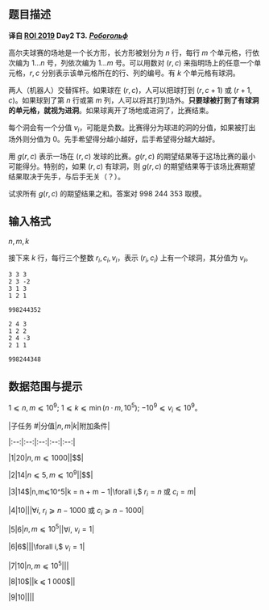 ## 题目描述

**译自 [ROI 2019](http://neerc.ifmo.ru/school/archive/2018-2019.html) Day2 T3.** ***[Робогольф](http://neerc.ifmo.ru/school/archive/2018-2019/ru-olymp-roi-2019-day2.pdf)***

高尔夫球赛的场地是一个长方形，长方形被划分为 $n$ 行，每行 $m$ 个单元格，行依次编为 $1\ldots n$ 号，列依次编为 $1\ldots m$ 号。可以用数对 $(r,c)$ 来指明场上的任意一个单元格，$r,c$ 分别表示该单元格所在的行、列的编号。有 $k$ 个单元格有球洞。

两人（机器人）交替挥杆。如果球在 $(r,c)$，人可以把球打到 $(r,c+1)$ 或 $(r+1,c)$。如果球到了第 $n$ 行或第 $m$ 列，人可以将其打到场外。**只要球被打到了有球洞的单元格，就视为进洞**。如果球离开了场地或进洞了，比赛结束。

每个洞会有一个分值 $v_i$，可能是负数。比赛得分为球进的洞的分值，如果被打出场外则分值为 0。先手希望得分越小越好，后手希望得分越大越好。

用 $g(r,c)$ 表示一场在 $(r,c)$ 发球的比赛。$g(r,c)$ 的期望结果等于这场比赛的最小可能得分。特别的，如果 $(r,c)$ 有球洞，则 $g(r,c)$ 的期望结果等于该场比赛期望结果取决于先手，与后手无关（？）。

试求所有 $g(r,c)$ 的期望结果之和。答案对 $998\ 244\ 353$ 取模。

## 输入格式

$n,m,k$  
接下来 $k$ 行，每行三个整数 $r_i,c_i,v_i$，表示 $(r_i,c_i)$ 上有一个球洞，其分值为 $v_i$。

```input1
3 3 3
2 3 -2
3 1 3
1 2 1
```

```output1
998244352
```

```input2
2 4 3
1 2 2
2 4 -3
2 1 1
```

```output2
998244348
```

## 数据范围与提示

$1 ⩽ n, m ⩽ 10^9$; $1 ⩽ k ⩽ \min(n · m, 10^5)$; $−10^9 ⩽ v_i ⩽ 10^9$。

|子任务 #|分值|$n,m$|$k$|附加条件|
|:--:|:--:|:--:|:--:|:--:|
|1|20|$n,m⩽1000$||$$|
|2|14|$n ⩽ 5, m ⩽ 10^9$||$$|
|3|14$$|$n,m⩽10^5$|$k = n + m − 1$|$\forall i,$ $r_i=n$ 或 $c_i=m$|
|4|10|||$\forall i,$ $r_i⩾ n − 1 000$ 或 $c_i⩾ n − 1 000$|
|5|6|$n,m⩽10^5$||$\forall i,$ $v_i=1$|
|6|6$$|||$\forall i,$ $v_i=1$|
|7|10|$n,m⩽10^5$|||
|8|10$$||$k ⩽ 1 000$||
|9|10||||

